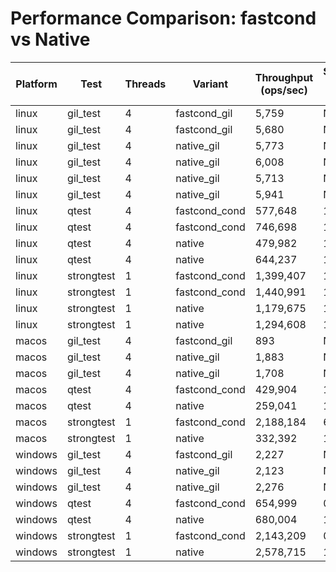 # Performance Comparison: fastcond vs Native

| Platform | Test | Threads | Variant | Throughput (ops/sec) | Speedup vs Native |
|----------|------|---------|---------|---------------------|-------------------|
| linux | gil_test | 4 | fastcond_gil | 5,759 | N/A |
| linux | gil_test | 4 | fastcond_gil | 5,680 | N/A |
| linux | gil_test | 4 | native_gil | 5,773 | N/A |
| linux | gil_test | 4 | native_gil | 6,008 | N/A |
| linux | gil_test | 4 | native_gil | 5,713 | N/A |
| linux | gil_test | 4 | native_gil | 5,941 | N/A |
| linux | qtest | 4 | fastcond_cond | 577,648 | 1.20x |
| linux | qtest | 4 | fastcond_cond | 746,698 | 1.56x |
| linux | qtest | 4 | native | 479,982 | 1.00x |
| linux | qtest | 4 | native | 644,237 | 1.34x |
| linux | strongtest | 1 | fastcond_cond | 1,399,407 | 1.19x |
| linux | strongtest | 1 | fastcond_cond | 1,440,991 | 1.22x |
| linux | strongtest | 1 | native | 1,179,675 | 1.00x |
| linux | strongtest | 1 | native | 1,294,608 | 1.10x |
| macos | gil_test | 4 | fastcond_gil | 893 | N/A |
| macos | gil_test | 4 | native_gil | 1,883 | N/A |
| macos | gil_test | 4 | native_gil | 1,708 | N/A |
| macos | qtest | 4 | fastcond_cond | 429,904 | 1.66x |
| macos | qtest | 4 | native | 259,041 | 1.00x |
| macos | strongtest | 1 | fastcond_cond | 2,188,184 | 6.58x |
| macos | strongtest | 1 | native | 332,392 | 1.00x |
| windows | gil_test | 4 | fastcond_gil | 2,227 | N/A |
| windows | gil_test | 4 | native_gil | 2,123 | N/A |
| windows | gil_test | 4 | native_gil | 2,276 | N/A |
| windows | qtest | 4 | fastcond_cond | 654,999 | 0.96x |
| windows | qtest | 4 | native | 680,004 | 1.00x |
| windows | strongtest | 1 | fastcond_cond | 2,143,209 | 0.83x |
| windows | strongtest | 1 | native | 2,578,715 | 1.00x |